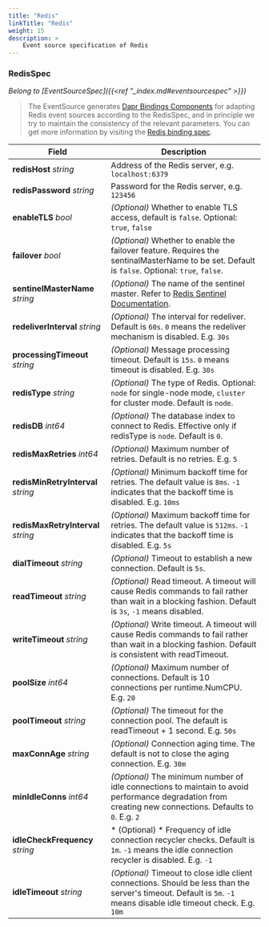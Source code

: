 ```yaml
---
title: "Redis"
linkTitle: "Redis"
weight: 15
description: >
    Event source specification of Redis
---
```


### RedisSpec

*Belong to [EventSourceSpec]({{<ref "_index.md#eventsourcespec" >}})*

> The EventSource generates [Dapr Bindings Components](https://docs.dapr.io/reference/components-reference/supported-bindings/redis/#component-format) for adapting Redis event sources according to the RedisSpec, and in principle we try to maintain the consistency of the relevant parameters. You can get more information by visiting the [Redis binding spec](https://docs.dapr.io/reference/components-reference/supported-bindings/redis/#spec-metadata-fields).

| Field                              | Description                                                  |
| ---------------------------------- | ------------------------------------------------------------ |
| **redisHost** *string*             | Address of the Redis server, e.g. `localhost:6379`           |
| **redisPassword** *string*         | Password for the Redis server, e.g. `123456`                 |
| **enableTLS** *bool*               | *(Optional)* Whether to enable TLS access, default is `false`. Optional: `true`, `false` |
| **failover** *bool*                | *(Optional)* Whether to enable the failover feature. Requires the sentinalMasterName to be set. Default is `false`. Optional: `true`, `false`. |
| **sentinelMasterName** *string*    | *(Optional)* The name of the sentinel master. Refer to [Redis Sentinel Documentation](https://redis.io/topics/sentinel). |
| **redeliverInterval** *string*     | *(Optional)* The interval for redeliver. Default is `60s`. `0` means the redeliver mechanism is disabled. E.g. `30s` |
| **processingTimeout** *string*     | *(Optional)* Message processing timeout. Default is `15s`. `0` means timeout is disabled. E.g. `30s` |
| **redisType** *string*             | *(Optional)* The type of Redis. Optional: `node` for single-node mode, `cluster` for cluster mode. Default is `node`. |
| **redisDB** *int64*                | *(Optional)* The database index to connect to Redis. Effective only if redisType is `node`. Default is `0`. |
| **redisMaxRetries** *int64*        | *(Optional)* Maximum number of retries. Default is no retries. E.g. `5` |
| **redisMinRetryInterval** *string* | *(Optional)* Minimum backoff time for retries. The default value is `8ms`. `-1` indicates that the backoff time is disabled. E.g. `10ms` |
| **redisMaxRetryInterval** *string* | *(Optional)* Maximum backoff time for retries. The default value is `512ms`. `-1` indicates that the backoff time is disabled. E.g. `5s` |
| **dialTimeout** *string*           | *(Optional)* Timeout to establish a new connection. Default is `5s`. |
| **readTimeout** *string*           | *(Optional)* Read timeout. A timeout will cause Redis commands to fail rather than wait in a blocking fashion. Default is `3s`, `-1` means disabled. |
| **writeTimeout** *string*          | *(Optional)* Write timeout. A timeout will cause Redis commands to fail rather than wait in a blocking fashion. Default is consistent with readTimeout. |
| **poolSize** *int64*               | *(Optional)* Maximum number of connections. Default is 10 connections per runtime.NumCPU. E.g. `20` |
| **poolTimeout** *string*           | *(Optional)* The timeout for the connection pool. The default is readTimeout + 1 second. E.g. `50s` |
| **maxConnAge** *string*            | *(Optional)* Connection aging time. The default is not to close the aging connection. E.g. `30m` |
| **minIdleConns** *int64*           | *(Optional)* The minimum number of idle connections to maintain to avoid performance degradation from creating new connections. Defaults to `0`. E.g. `2` |
| **idleCheckFrequency** *string*    | * (Optional) * Frequency of idle connection recycler checks. Default is `1m`. `-1` means the idle connection recycler is disabled. E.g. `-1` |
| **idleTimeout** *string*           | *(Optional)* Timeout to close idle client connections. Should be less than the server's timeout. Default is `5m`. `-1` means disable idle timeout check. E.g. `10m` |

